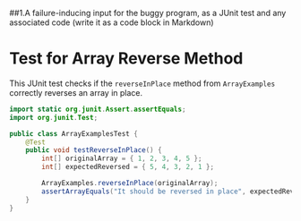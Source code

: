 ##1.A failure-inducing input for the buggy program, as a JUnit test and any associated code (write it as a code block in Markdown)
# Test for Array Reverse Method

This JUnit test checks if the `reverseInPlace` method from `ArrayExamples` correctly reverses an array in place.

```java
import static org.junit.Assert.assertEquals;
import org.junit.Test;

public class ArrayExamplesTest {
    @Test
    public void testReverseInPlace() {
        int[] originalArray = { 1, 2, 3, 4, 5 };
        int[] expectedReversed = { 5, 4, 3, 2, 1 };

        ArrayExamples.reverseInPlace(originalArray);
        assertArrayEquals("It should be reversed in place", expectedReversed, originalArray);
    }
}
